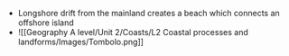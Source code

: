 
- Longshore drift from the mainland creates a beach which connects an offshore island
- ![[Geography A level/Unit 2/Coasts/L2 Coastal processes and landforms/Images/Tombolo.png]]